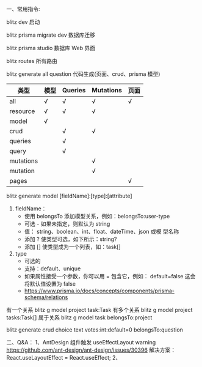 一、常用指令:

blitz dev 启动

blitz prisma migrate dev 数据库迁移

blitz prisma studio 数据库 Web 界面

blitz routes 所有路由

blitz generate all question 代码生成(页面、crud、prisma 模型)

| 类型      | 模型 | Queries | Mutations | 页面 |
| --------- | ---- | ------- | --------- | ---- |
| all       | √    | √       | √         | √    |
| resource  | √    | √       | √         |      |
| model     | √    |         |           |      |
| crud      |      | √       | √         |      |
| queries   |      | √       |           |      |
| query     |      | √       |           |      |
| mutations |      |         | √         |      |
| mutation  |      |         | √         |      |
| pages     |      |         |           | √    |

blitz generate model [fieldName]:[type]:[attribute]

1. fieldName：
   - 使用 belongsTo 添加模型关系，例如：belongsTo:user-type
   - 可选 - 如果未指定，则默认为 string
   - 值： string、boolean、int、float、dateTime、json 或模 型名称
   - 添加 ? 使类型可选，如下所示：string?
   - 添加 [] 使类型成为一个列表，如：task[]
2. type
   - 可选的
   - 支持：default、unique
   - 如果属性接受一个参数，你可以用 = 包含它，例如： default=false 这会 将默认值设置为 false
   - <https://www.prisma.io/docs/concepts/components/prisma-schema/relations>

有一个关系 blitz g model project task:Task
有多个关系 blitz g model project tasks:Task[]
属于关系 blitz g model task belongsTo:project

blitz generate crud choice text votes:int:default=0 belongsTo:question

二、Q&A：
1、AntDesign 组件触发 useEffectLayout warning <https://github.com/ant-design/ant-design/issues/30396>
解决方案：React.useLayoutEffect = React.useEffect;
2、

